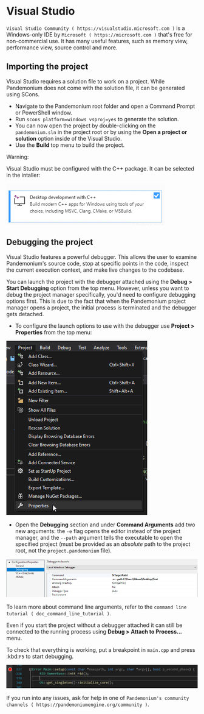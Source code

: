 

# Visual Studio

`Visual Studio Community ( https://visualstudio.microsoft.com )` is a Windows-only IDE 
by `Microsoft ( https://microsoft.com )` that's free for non-commercial use.
It has many useful features, such as memory view, performance view, source
control and more.

## Importing the project

Visual Studio requires a solution file to work on a project. While Pandemonium does not come
with the solution file, it can be generated using SCons.

- Navigate to the Pandemonium root folder and open a Command Prompt or PowerShell window.
- Run `scons platform=windows vsproj=yes` to generate the solution.
- You can now open the project by double-clicking on the `pandemonium.sln` in the project root
  or by using the **Open a project or solution** option inside of the Visual Studio.
- Use the **Build** top menu to build the project.

Warning:

 Visual Studio must be configured with the C++ package. It can be selected
             in the intaller:

![](img/vs_1_install_cpp_package.png)

## Debugging the project

Visual Studio features a powerful debugger. This allows the user to examine Pandemonium's
source code, stop at specific points in the code, inspect the current execution context,
and make live changes to the codebase.

You can launch the project with the debugger attached using the **Debug > Start Debugging**
option from the top menu. However, unless you want to debug the project manager specifically,
you'd need to configure debugging options first. This is due to the fact that when the Pandemonium 
project manager opens a project, the initial process is terminated and the debugger gets detached.

- To configure the launch options to use with the debugger use **Project > Properties**
  from the top menu:

![](img/vs_2_project_properties.png)

- Open the **Debugging** section and under **Command Arguments** add two new arguments: 
  the `-e` flag opens the editor instead of the project manager, and the `--path` argument
  tells the executable to open the specified project (must be provided as an *absolute* path 
  to the project root, not the `project.pandemonium` file).

![](img/vs_3_debug_command_line.png)

To learn more about command line arguments, refer to the
`command line tutorial ( doc_command_line_tutorial )`.

Even if you start the project without a debugger attached it can still be connected to the running
process using **Debug > Attach to Process...** menu.

To check that everything is working, put a breakpoint in `main.cpp` and press :kbd:`F5` to
start debugging.

![](img/vs_4_debugging_main.png)

If you run into any issues, ask for help in one of
`Pandemonium's community channels ( https://pandemoniumengine.org/community )`.

